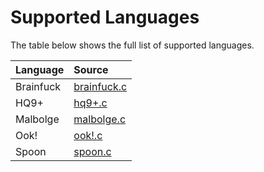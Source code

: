 # Supported Languages

The table below shows the full list of supported languages.

| Language  | Source                         |
| :-------- | :----------------------------- |
| Brainfuck | [brainfuck.c](src/brainfuck.c) |
| HQ9+      | [hq9+.c](src/hq9+.c)           |
| Malbolge  | [malbolge.c](src/malbolge.c)   |
| Ook!      | [ook!.c](src/ook!.c)           |
| Spoon     | [spoon.c](src/spoon.c)         |
